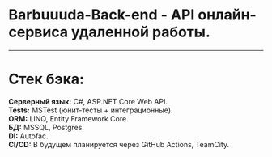 # Barbuuuda-Back-end - API онлайн-сервиса удаленной работы.
<hr>

# Стек бэка:

**Серверный язык:** C#, ASP.NET Core Web API.<br>
**Tests:** MSTest (юнит-тесты + интеграционные).<br>
**ORM:** LINQ, Entity Framework Core.<br>
**БД:** MSSQL, Postgres.<br>
**DI:** Autofac.<br>
**CI/CD:** В будущем планируется через GitHub Actions, TeamCity.
